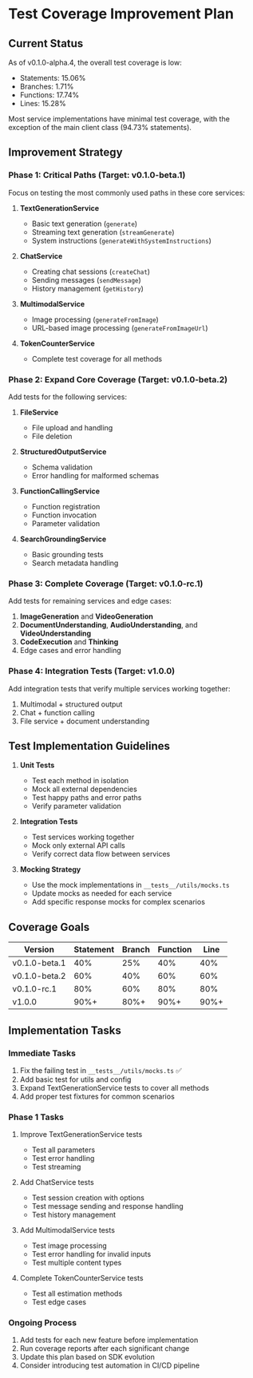 # Test Coverage Improvement Plan

## Current Status

As of v0.1.0-alpha.4, the overall test coverage is low:
- Statements: 15.06%
- Branches: 1.71%
- Functions: 17.74%
- Lines: 15.28%

Most service implementations have minimal test coverage, with the exception of the main client class (94.73% statements).

## Improvement Strategy

### Phase 1: Critical Paths (Target: v0.1.0-beta.1)

Focus on testing the most commonly used paths in these core services:

1. **TextGenerationService**
   - Basic text generation (`generate`)
   - Streaming text generation (`streamGenerate`)
   - System instructions (`generateWithSystemInstructions`)

2. **ChatService**
   - Creating chat sessions (`createChat`)
   - Sending messages (`sendMessage`)
   - History management (`getHistory`)

3. **MultimodalService**
   - Image processing (`generateFromImage`)
   - URL-based image processing (`generateFromImageUrl`)

4. **TokenCounterService**
   - Complete test coverage for all methods

### Phase 2: Expand Core Coverage (Target: v0.1.0-beta.2)

Add tests for the following services:

1. **FileService**
   - File upload and handling
   - File deletion

2. **StructuredOutputService**
   - Schema validation
   - Error handling for malformed schemas

3. **FunctionCallingService**
   - Function registration
   - Function invocation
   - Parameter validation

4. **SearchGroundingService**
   - Basic grounding tests
   - Search metadata handling

### Phase 3: Complete Coverage (Target: v0.1.0-rc.1)

Add tests for remaining services and edge cases:

1. **ImageGeneration** and **VideoGeneration**
2. **DocumentUnderstanding**, **AudioUnderstanding**, and **VideoUnderstanding**
3. **CodeExecution** and **Thinking**
4. Edge cases and error handling

### Phase 4: Integration Tests (Target: v1.0.0)

Add integration tests that verify multiple services working together:

1. Multimodal + structured output
2. Chat + function calling
3. File service + document understanding

## Test Implementation Guidelines

1. **Unit Tests**
   - Test each method in isolation
   - Mock all external dependencies
   - Test happy paths and error paths
   - Verify parameter validation

2. **Integration Tests**
   - Test services working together
   - Mock only external API calls
   - Verify correct data flow between services

3. **Mocking Strategy**
   - Use the mock implementations in `__tests__/utils/mocks.ts`
   - Update mocks as needed for each service
   - Add specific response mocks for complex scenarios

## Coverage Goals

| Version       | Statement | Branch | Function | Line   |
|---------------|-----------|--------|----------|--------|
| v0.1.0-beta.1 | 40%       | 25%    | 40%      | 40%    |
| v0.1.0-beta.2 | 60%       | 40%    | 60%      | 60%    |
| v0.1.0-rc.1   | 80%       | 60%    | 80%      | 80%    |
| v1.0.0        | 90%+      | 80%+   | 90%+     | 90%+   |

## Implementation Tasks

### Immediate Tasks

1. Fix the failing test in `__tests__/utils/mocks.ts` ✅
2. Add basic test for utils and config
3. Expand TextGenerationService tests to cover all methods
4. Add proper test fixtures for common scenarios

### Phase 1 Tasks

1. Improve TextGenerationService tests
   - Test all parameters
   - Test error handling
   - Test streaming
   
2. Add ChatService tests
   - Test session creation with options
   - Test message sending and response handling
   - Test history management

3. Add MultimodalService tests
   - Test image processing
   - Test error handling for invalid inputs
   - Test multiple content types

4. Complete TokenCounterService tests
   - Test all estimation methods
   - Test edge cases

### Ongoing Process

1. Add tests for each new feature before implementation
2. Run coverage reports after each significant change
3. Update this plan based on SDK evolution
4. Consider introducing test automation in CI/CD pipeline 